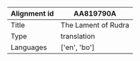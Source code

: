 |Alignment id | AA819790A
| --- | --- 
|Title | The Lament of Rudra 
|Type | translation
|Languages | ['en', 'bo']